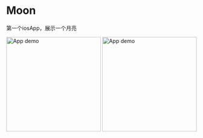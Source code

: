 # Moon
第一个iosApp，展示一个月亮


<img src="https://misteryliu.oss-cn-beijing.aliyuncs.com/imageRPReplay_Final1667643934.gif" alt="App demo" width="250"/>

<img src="https://user-images.githubusercontent.com/3911039/117643229-14555900-b180-11eb-8389-c8ef10d5d19c.gif" alt="App demo" width="250"/>
